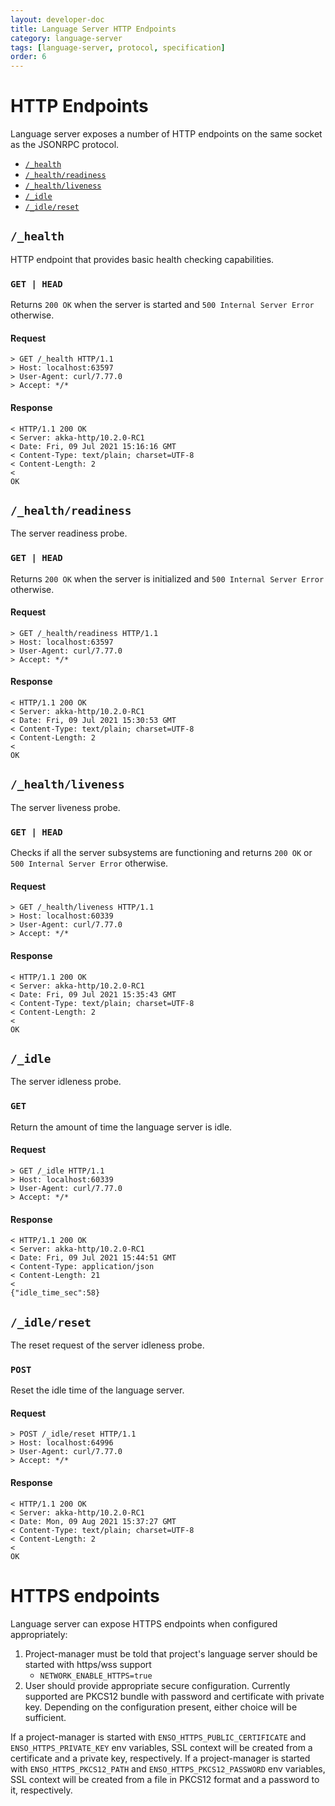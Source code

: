```yaml
---
layout: developer-doc
title: Language Server HTTP Endpoints
category: language-server
tags: [language-server, protocol, specification]
order: 6
---
```


# HTTP Endpoints

Language server exposes a number of HTTP endpoints on the same socket as the
JSONRPC protocol.

<!-- MarkdownTOC levels="2" autolink="true" indent="    " -->

- [`/_health`](#_health)
- [`/_health/readiness`](#_healthreadiness)
- [`/_health/liveness`](#_healthliveness)
- [`/_idle`](#_idle)
- [`/_idle/reset`](#_idlereset)

<!-- /MarkdownTOC -->

## `/_health`

HTTP endpoint that provides basic health checking capabilities.

### `GET | HEAD`

Returns `200 OK` when the server is started and `500 Internal Server Error`
otherwise.

#### Request

```text
> GET /_health HTTP/1.1
> Host: localhost:63597
> User-Agent: curl/7.77.0
> Accept: */*
```

#### Response

```text
< HTTP/1.1 200 OK
< Server: akka-http/10.2.0-RC1
< Date: Fri, 09 Jul 2021 15:16:16 GMT
< Content-Type: text/plain; charset=UTF-8
< Content-Length: 2
<
OK
```

## `/_health/readiness`

The server readiness probe.

### `GET | HEAD`

Returns `200 OK` when the server is initialized and `500 Internal Server Error`
otherwise.

#### Request

```text
> GET /_health/readiness HTTP/1.1
> Host: localhost:63597
> User-Agent: curl/7.77.0
> Accept: */*
```

#### Response

```text
< HTTP/1.1 200 OK
< Server: akka-http/10.2.0-RC1
< Date: Fri, 09 Jul 2021 15:30:53 GMT
< Content-Type: text/plain; charset=UTF-8
< Content-Length: 2
<
OK
```

## `/_health/liveness`

The server liveness probe.

### `GET | HEAD`

Checks if all the server subsystems are functioning and returns `200 OK` or
`500 Internal Server Error` otherwise.

#### Request

```text
> GET /_health/liveness HTTP/1.1
> Host: localhost:60339
> User-Agent: curl/7.77.0
> Accept: */*
```

#### Response

```text
< HTTP/1.1 200 OK
< Server: akka-http/10.2.0-RC1
< Date: Fri, 09 Jul 2021 15:35:43 GMT
< Content-Type: text/plain; charset=UTF-8
< Content-Length: 2
<
OK
```

## `/_idle`

The server idleness probe.

### `GET`

Return the amount of time the language server is idle.

#### Request

```text
> GET /_idle HTTP/1.1
> Host: localhost:60339
> User-Agent: curl/7.77.0
> Accept: */*
```

#### Response

```text
< HTTP/1.1 200 OK
< Server: akka-http/10.2.0-RC1
< Date: Fri, 09 Jul 2021 15:44:51 GMT
< Content-Type: application/json
< Content-Length: 21
<
{"idle_time_sec":58}
```

## `/_idle/reset`

The reset request of the server idleness probe.

### `POST`

Reset the idle time of the language server.

#### Request

```text
> POST /_idle/reset HTTP/1.1
> Host: localhost:64996
> User-Agent: curl/7.77.0
> Accept: */*
```

#### Response

```text
< HTTP/1.1 200 OK
< Server: akka-http/10.2.0-RC1
< Date: Mon, 09 Aug 2021 15:37:27 GMT
< Content-Type: text/plain; charset=UTF-8
< Content-Length: 2
<
OK
```

# HTTPS endpoints

Language server can expose HTTPS endpoints when configured appropriately:

1. Project-manager must be told that project's language server should be started
   with https/wss support
   - `NETWORK_ENABLE_HTTPS=true`
2. User should provide appropriate secure configuration. Currently supported are
   PKCS12 bundle with password and certificate with private key. Depending on
   the configuration present, either choice will be sufficient.

If a project-manager is started with `ENSO_HTTPS_PUBLIC_CERTIFICATE` and
`ENSO_HTTPS_PRIVATE_KEY` env variables, SSL context will be created from a
certificate and a private key, respectively. If a project-manager is started
with `ENSO_HTTPS_PKCS12_PATH` and `ENSO_HTTPS_PKCS12_PASSWORD` env variables,
SSL context will be created from a file in PKCS12 format and a password to it,
respectively.

